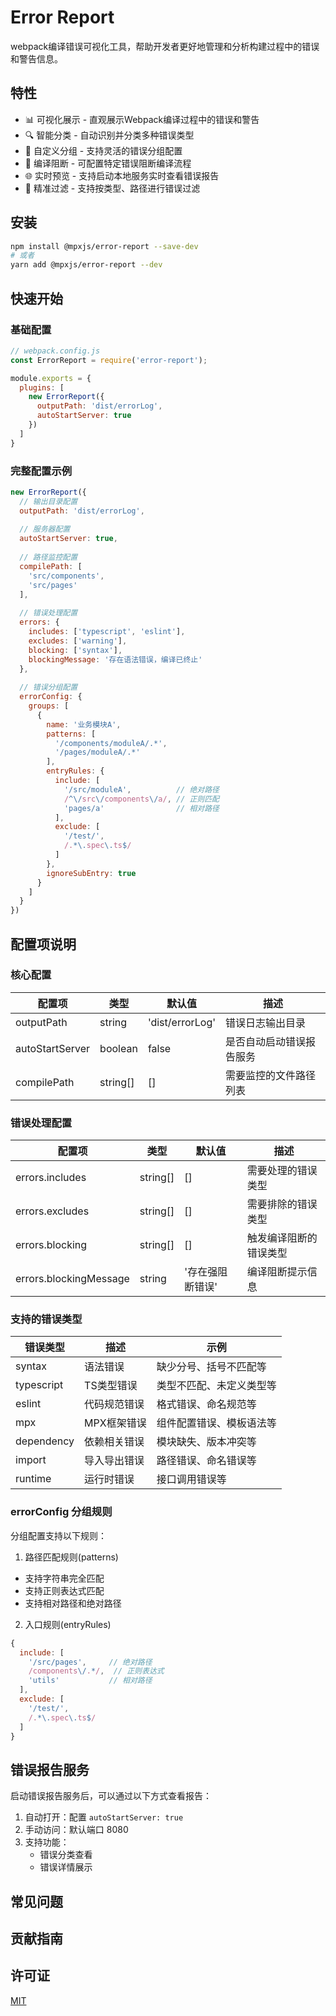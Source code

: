 # Error Report

webpack编译错误可视化工具，帮助开发者更好地管理和分析构建过程中的错误和警告信息。

## 特性

- 📊 可视化展示 - 直观展示Webpack编译过程中的错误和警告
- 🔍 智能分类 - 自动识别并分类多种错误类型
- 📝 自定义分组 - 支持灵活的错误分组配置
- 🚫 编译阻断 - 可配置特定错误阻断编译流程
- 🌐 实时预览 - 支持启动本地服务实时查看错误报告
- 🎯 精准过滤 - 支持按类型、路径进行错误过滤

## 安装

```bash
npm install @mpxjs/error-report --save-dev
# 或者
yarn add @mpxjs/error-report --dev
```

## 快速开始

### 基础配置

```javascript
// webpack.config.js
const ErrorReport = require('error-report');

module.exports = {
  plugins: [
    new ErrorReport({
      outputPath: 'dist/errorLog',
      autoStartServer: true
    })
  ]
}
```

### 完整配置示例

```javascript
new ErrorReport({
  // 输出目录配置
  outputPath: 'dist/errorLog',
  
  // 服务器配置
  autoStartServer: true,
  
  // 路径监控配置
  compilePath: [
    'src/components',
    'src/pages'
  ],
  
  // 错误处理配置
  errors: {
    includes: ['typescript', 'eslint'],
    excludes: ['warning'],
    blocking: ['syntax'],
    blockingMessage: '存在语法错误，编译已终止'
  },
  
  // 错误分组配置
  errorConfig: {
    groups: [
      {
        name: '业务模块A',
        patterns: [
          '/components/moduleA/.*',
          '/pages/moduleA/.*'
        ],
        entryRules: {
          include: [
            '/src/moduleA',          // 绝对路径
            /^\/src\/components\/a/, // 正则匹配
            'pages/a'                // 相对路径
          ],
          exclude: [
            '/test/',
            /.*\.spec\.ts$/
          ]
        },
        ignoreSubEntry: true
      }
    ]
  }
})
```

## 配置项说明

### 核心配置

| 配置项 | 类型 | 默认值 | 描述 |
|-------|------|--------|------|
| outputPath | string | 'dist/errorLog' | 错误日志输出目录 |
| autoStartServer | boolean | false | 是否自动启动错误报告服务 |
| compilePath | string[] | [] | 需要监控的文件路径列表 |

### 错误处理配置

| 配置项 | 类型 | 默认值 | 描述 |
|-------|------|--------|------|
| errors.includes | string[] | [] | 需要处理的错误类型 |
| errors.excludes | string[] | [] | 需要排除的错误类型 |
| errors.blocking | string[] | [] | 触发编译阻断的错误类型 |
| errors.blockingMessage | string | '存在强阻断错误' | 编译阻断提示信息 |

### 支持的错误类型

| 错误类型 | 描述 | 示例 |
|---------|------|------|
| syntax | 语法错误 | 缺少分号、括号不匹配等 |
| typescript | TS类型错误 | 类型不匹配、未定义类型等 |
| eslint | 代码规范错误 | 格式错误、命名规范等 |
| mpx | MPX框架错误 | 组件配置错误、模板语法等 |
| dependency | 依赖相关错误 | 模块缺失、版本冲突等 |
| import | 导入导出错误 | 路径错误、命名错误等 |
| runtime | 运行时错误 | 接口调用错误等 |

### errorConfig 分组规则

分组配置支持以下规则：

1. 路径匹配规则(patterns)
- 支持字符串完全匹配
- 支持正则表达式匹配
- 支持相对路径和绝对路径

2. 入口规则(entryRules)
```javascript
{
  include: [
    '/src/pages',     // 绝对路径
    /components\/.*/,  // 正则表达式
    'utils'           // 相对路径
  ],
  exclude: [
    '/test/',
    /.*\.spec\.ts$/
  ]
}
```

## 错误报告服务

启动错误报告服务后，可以通过以下方式查看报告：

1. 自动打开：配置 `autoStartServer: true`
2. 手动访问：默认端口 8080
3. 支持功能：
   - 错误分类查看
   - 错误详情展示


## 常见问题


## 贡献指南


## 许可证

[MIT](LICENSE)